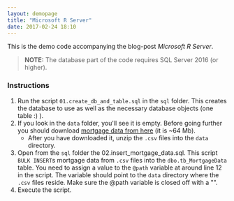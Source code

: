 ```yaml
---
layout: demopage
title: "Microsoft R Server"
date: 2017-02-24 18:10
---
```


This is the demo code accompanying the blog-post *Microsoft R Server*.

> **NOTE:** The database part of the code requires SQL Server 2016 (or higher).

### Instructions

1. Run the script `01.create_db_and_table.sql` in the `sql` folder. This creates the database to use as well as the necessary database objects (one table :) ).
1. If you look in the `data` folder, you'll see it is empty. Before going further you should download [mortgage data from here][1] (it is ~64 Mb).
    * After you have downloaded it, unzip the `.csv` files into the `data` directory.
1. Open from the `sql` folder the 02.insert_mortgage_data.sql. This script `BULK INSERT`s mortgage data from `.csv` files into the `dbo.tb_MortgageData` table. You need to assign a value to the `@path` variable at around line 12 in the script. The variable should point to the `data` directory where the `.csv` files reside. Make sure the @path variable is closed off with a "\". 
1. Execute the script. 



[1]: http://packages.revolutionanalytics.com/datasets/mortDefault.zip